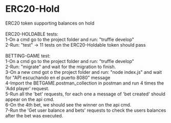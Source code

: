 # ERC20-Hold
ERC20 token supporting balances on hold<br />
<br />
ERC20-HOLDABLE tests:<br />
1-On a cmd go to the project folder and run: "truffle develop"<br />
2-Run: "test" -> 11 tests on the ERC20-Holdable token should pass<br />
<br />
BETTING-GAME test:<br />
1-On a cmd go to the project folder and run: "truffle develop"<br />
2-Run: "migrate" and wait for the migration to finish.<br />
3-On a new cmd got o the project folder and run: "node index.js" and wait for "API escuchando en el puerto 8080" message<br />
4-Import the BETGAME.postman_collection in postman and run 4 times the 'Add player' request.<br />
5-Run all the 'bet' requests, for each one a message of 'bet created' should appear on the api cmd.<br />
6-On the 4th bet, we should see the winner on the api cmd.<br />
7-Run the 'Get user balance and bets' requests to check the users balances after the bet was executed.<br />





